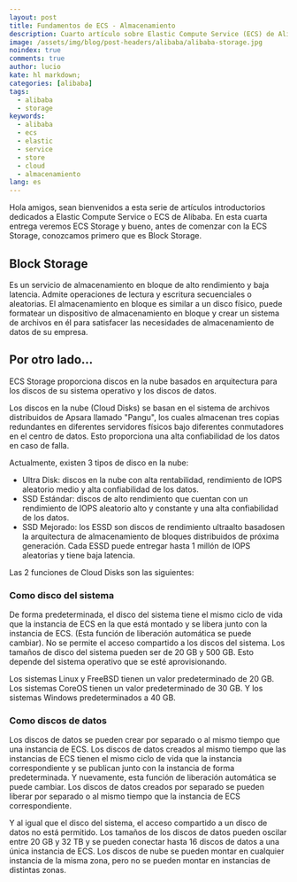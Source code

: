 ```yaml
---
layout: post
title: Fundamentos de ECS - Almacenamiento
description: Cuarto artículo sobre Elastic Compute Service (ECS) de Alibaba - Almacenamiento. 
image: /assets/img/blog/post-headers/alibaba/alibaba-storage.jpg
noindex: true
comments: true
author: lucio
kate: hl markdown;
categories: [alibaba]
tags:
  - alibaba
  - storage
keywords:
  - alibaba
  - ecs
  - elastic
  - service
  - store
  - cloud
  - almacenamiento
lang: es
---
```


Hola amigos, sean bienvenidos a esta serie de artículos introductorios dedicados a Elastic Compute Service o ECS de Alibaba. En esta cuarta entrega veremos ECS Storage y bueno, antes de comenzar con la ECS Storage, conozcamos primero que es Block Storage.

## Block Storage

Es un servicio de almacenamiento en bloque de alto rendimiento y baja latencia. Admite operaciones de lectura y escritura secuenciales o aleatorias. El almacenamiento en bloque es similar a un disco físico, puede formatear un dispositivo de almacenamiento en bloque y crear un sistema de archivos en él para satisfacer las necesidades de almacenamiento de datos de su empresa.

## Por otro lado...

ECS Storage proporciona discos en la nube basados ​​en arquitectura para los discos de su sistema operativo y los discos de datos.

Los discos en la nube (Cloud Disks) se basan en el sistema de archivos distribuidos de Apsara llamado "Pangu", los cuales almacenan tres copias redundantes en diferentes servidores físicos bajo diferentes conmutadores en el centro de datos. Esto proporciona una alta confiabilidad de los datos en caso de falla.

Actualmente, existen 3 tipos de disco en la nube:

- Ultra Disk: discos en la nube con alta rentabilidad, rendimiento de IOPS aleatorio medio y alta confiabilidad de los datos.
- SSD Estándar: discos de alto rendimiento que cuentan con un rendimiento de IOPS aleatorio alto y constante y una alta confiabilidad de los datos.
- SSD Mejorado: los ESSD son discos de rendimiento ultraalto basados ​​en la arquitectura de almacenamiento de bloques distribuidos de próxima generación. Cada ESSD puede entregar hasta 1 millón de IOPS aleatorias y tiene baja latencia.

Las 2 funciones de Cloud Disks son las siguientes:
### Como disco del sistema

De forma predeterminada, el disco del sistema tiene el mismo ciclo de vida que la instancia de ECS en la que está montado y se libera junto con la instancia de ECS. (Esta función de liberación automática se puede cambiar). No se permite el acceso compartido a los discos del sistema. Los tamaños de disco del sistema pueden ser de 20 GB y 500 GB. Esto depende del sistema operativo que se esté aprovisionando. 

Los sistemas Linux y FreeBSD tienen un valor predeterminado de 20 GB. Los sistemas CoreOS tienen un valor predeterminado de 30 GB. Y los sistemas Windows predeterminados a 40 GB.
### Como discos de datos

Los discos de datos se pueden crear por separado o al mismo tiempo que una instancia de ECS. Los discos de datos creados al mismo tiempo que las instancias de ECS tienen el mismo ciclo de vida que la instancia correspondiente y se publican junto con la instancia de forma predeterminada. Y nuevamente, esta función de liberación automática se puede cambiar. Los discos de datos creados por separado se pueden liberar por separado o al mismo tiempo que la instancia de ECS correspondiente. 

Y al igual que el disco del sistema, el acceso compartido a un disco de datos no está permitido. Los tamaños de los discos de datos pueden oscilar entre 20 GB y 32 TB y se pueden conectar hasta 16 discos de datos a una única instancia de ECS. Los discos de nube se pueden montar en cualquier instancia de la misma zona, pero no se pueden montar en instancias de distintas zonas.
